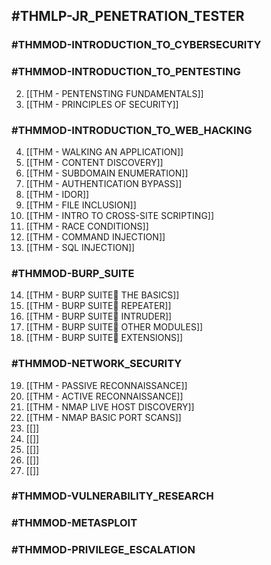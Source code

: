 ## #THMLP-JR_PENETRATION_TESTER

### #THMMOD-INTRODUCTION_TO_CYBERSECURITY



### #THMMOD-INTRODUCTION_TO_PENTESTING 

2. [[THM - PENTENSTING FUNDAMENTALS]]
3. [[THM - PRINCIPLES OF SECURITY]]

### #THMMOD-INTRODUCTION_TO_WEB_HACKING

4. [[THM - WALKING AN APPLICATION]]
5. [[THM - CONTENT DISCOVERY]]
6. [[THM - SUBDOMAIN ENUMERATION]]
7. [[THM - AUTHENTICATION BYPASS]]
8. [[THM - IDOR]]
9. [[THM - FILE INCLUSION]]
10. [[THM - INTRO TO CROSS-SITE SCRIPTING]]
11. [[THM - RACE CONDITIONS]]
12. [[THM - COMMAND INJECTION]]
13. [[THM - SQL INJECTION]]

### #THMMOD-BURP_SUITE

14. [[THM - BURP SUITE THE BASICS]]
15. [[THM - BURP SUITE REPEATER]]
16. [[THM - BURP SUITE INTRUDER]]
17. [[THM - BURP SUITE OTHER MODULES]]
18. [[THM - BURP SUITE EXTENSIONS]]

### #THMMOD-NETWORK_SECURITY

19. [[THM - PASSIVE RECONNAISSANCE]]
20. [[THM - ACTIVE RECONNAISSANCE]]
21. [[THM - NMAP LIVE HOST DISCOVERY]]
22. [[THM - NMAP BASIC PORT SCANS]]
23. [[]]
24. [[]]
25. [[]]
26. [[]]
27. [[]]

### #THMMOD-VULNERABILITY_RESEARCH



### #THMMOD-METASPLOIT



### #THMMOD-PRIVILEGE_ESCALATION

